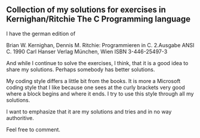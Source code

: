 ## Collection of my solutions for exercises in Kernighan/Ritchie The C Programming language

I have the german edition of 

Brian W. Kernighan, Dennis M. Ritchie: Programmieren in C. 2.Ausgabe ANSI C.
1990 Carl Hanser Verlag München, Wien
ISBN 3-446-25497-3

And while I continue to solve the exercises, I think, that it is a good
idea to share my solutions. Perhaps somebody has better solutions.

My coding style differs a little bit from the books. 
It is more a Microsoft coding style that I like because one sees at the 
curly brackets very good where a block begins and where it ends. 
I try to use this style through all my solutions.

I want to emphasize that it are my solutions and tries and 
in no way authoritive.

Feel free to comment.


